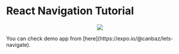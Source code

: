 # React Navigation Tutorial
<p align="center">
<img src='https://cdn-images-1.medium.com/max/1600/1*xfZxc0i4sI_CxG14WdLPsQ.gif' />
</p>
You can check demo app from [here](https://expo.io/@canbaz/lets-navigate).
